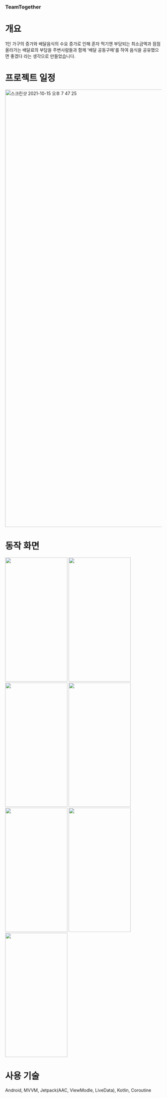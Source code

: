 ### TeamTogether

# 개요
1인 가구의 증가와 배달음식의 수요 증가로 인해
혼자 먹기엔 부담되는 최소금액과 점점 올라가는 배달료의 부담을
주변사람들과 함께 '배달 공동구매'를 하여 음식을 공유했으면 좋겠다 라는 생각으로 만들었습니다.

# 프로젝트 일정
<img width="1409" alt="스크린샷 2021-10-15 오후 7 47 25" src="https://user-images.githubusercontent.com/69889349/137475735-20c585a5-52d7-48d7-825c-8c61544475b5.png">

# 동작 화면
<img src = https://user-images.githubusercontent.com/69889349/137477380-a54f4b8d-885d-4d98-846a-efc804387238.jpeg width ="200" height = "400"/> <img src = https://user-images.githubusercontent.com/69889349/137477413-2bf8a6ae-d1ab-4cb2-9b74-6dca4d327cd2.jpeg width ="200" height = "400"/> <img src = https://user-images.githubusercontent.com/69889349/137477444-cf4c0b04-5428-4d6e-99d6-fb4c66381574.jpeg width ="200" height = "400"/>
<img src = https://user-images.githubusercontent.com/69889349/137477481-361c6722-220b-4a1a-9a31-c930d16f72b9.jpeg width ="200" height = "400"/> <img src = https://user-images.githubusercontent.com/69889349/137477510-b2e39a63-cf69-487a-a466-7f2380b0e941.jpeg width ="200" height = "400"/> <img src = https://user-images.githubusercontent.com/69889349/137477549-419efa8d-7df5-426c-99a9-db07a7de096e.jpeg width ="200" height = "400"/> <img src = https://user-images.githubusercontent.com/69889349/137477523-507db2bd-de4d-46fb-8376-7f59f2ed32e4.jpeg width ="200" height = "400"/>

# 사용 기술

Android, MVVM, Jetpack(AAC, ViewModle, LiveData), Kotlin, Coroutine
